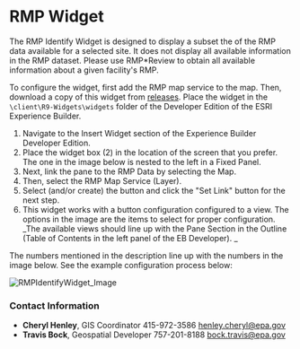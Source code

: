 # RMP Widget

The RMP Identify Widget is designed to display a subset the of the RMP data available for a selected site.  It does not display all available information in the RMP dataset.  Please use RMP*Review to obtain all available information about a given facility's RMP.

To configure the widget, first add the RMP map service to the map. Then, download a copy of this widget from <a href="https://github.com/USEPA/R9-Widgets/releases/tag/RMP_EB_v1">releases</a>. Place the widget in the `\client\R9-Widgets\widgets` folder of the Developer Edition of the ESRI Experience Builder. 

1) Navigate to the Insert Widget section of the Experience Builder Developer Edition.  
2) Place the widget box (2) in the location of the screen that you prefer.  The one in the image below is nested to the left in a Fixed Panel.  
3) Next, link the pane to the RMP Data by selecting the Map.  
4) Then, select the RMP Map Service (Layer).  
5) Select (and/or create) the button and click the "Set Link" button for the next step.
6) This widget works with a button configuration configured to a view.  The options in the image are the items to select for proper configuration. _The available views should line up with the Pane Section in the Outline (Table of Contents in the left panel of the EB Developer).  _

The numbers mentioned in the description line up with the numbers in the image below.  See the example configuration process below:

![RMPIdentifyWidget_Image](https://user-images.githubusercontent.com/54416878/202266357-c355bc9b-71d2-4d01-9eac-d6353b794472.png)


### Contact Information

* **Cheryl Henley**, GIS Coordinator 415-972-3586 henley.cheryl@epa.gov
* **Travis Bock**, Geospatial Developer 757-201-8188 bock.travis@epa.gov
